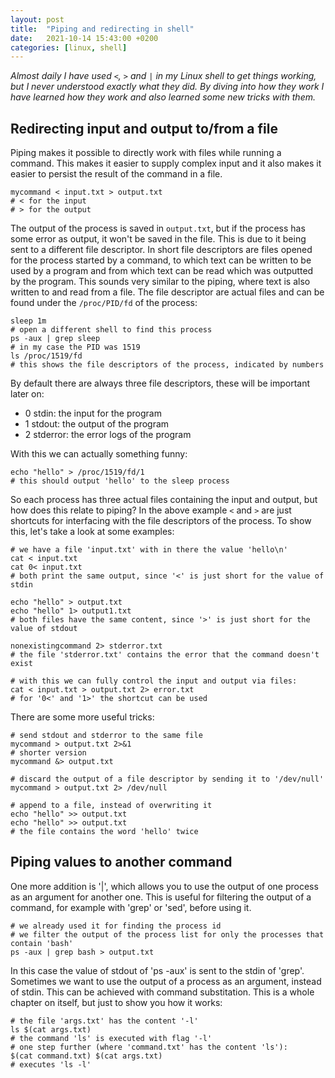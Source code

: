 ```yaml
---
layout: post
title:  "Piping and redirecting in shell"
date:   2021-10-14 15:43:00 +0200
categories: [linux, shell]
---
```


_Almost daily I have used `<`, `>` and `|` in my Linux shell to get things working, but I never understood exactly what they did.
By diving into how they work I have learned how they work and also learned some new tricks with them._

## Redirecting input and output to/from a file

Piping makes it possible to directly work with files while running a command. 
This makes it easier to supply complex input and it also makes it easier to persist the result of the command in a file.

```
mycommand < input.txt > output.txt
# < for the input
# > for the output
```

The output of the process is saved in `output.txt`, but if the process has some error as output, it won't be saved in the file.
This is due to it being sent to a different file descriptor.
In short file descriptors are files opened for the process started by a command, to which text can be written to be used by a program and from which text can be read which was outputted by the program. 
This sounds very similar to the piping, where text is also written to and read from a file.
The file descriptor are actual files and can be found under the `/proc/PID/fd` of the process:

```
sleep 1m
# open a different shell to find this process
ps -aux | grep sleep
# in my case the PID was 1519
ls /proc/1519/fd
# this shows the file descriptors of the process, indicated by numbers
```

By default there are always three file descriptors, these will be important later on:

* 0 stdin: the input for the program
* 1 stdout: the output of the program
* 2 stderror: the error logs of the program

With this we can actually something funny:

```
echo "hello" > /proc/1519/fd/1
# this should output 'hello' to the sleep process
```

So each process has three actual files containing the input and output, but how does this relate to piping?
In the above example `<` and `>` are just shortcuts for interfacing with the file descriptors of the process.
To show this, let's take a look at some examples:

```
# we have a file 'input.txt' with in there the value 'hello\n'
cat < input.txt
cat 0< input.txt
# both print the same output, since '<' is just short for the value of stdin 

echo "hello" > output.txt
echo "hello" 1> output1.txt
# both files have the same content, since '>' is just short for the value of stdout 

nonexistingcommand 2> stderror.txt
# the file 'stderror.txt' contains the error that the command doesn't exist

# with this we can fully control the input and output via files:
cat < input.txt > output.txt 2> error.txt
# for '0<' and '1>' the shortcut can be used
```

There are some more useful tricks:
```
# send stdout and stderror to the same file
mycommand > output.txt 2>&1
# shorter version
mycommand &> output.txt

# discard the output of a file descriptor by sending it to '/dev/null'
mycommand > output.txt 2> /dev/null

# append to a file, instead of overwriting it
echo "hello" >> output.txt
echo "hello" >> output.txt
# the file contains the word 'hello' twice
```

## Piping values to another command

One more addition is '|', which allows you to use the output of one process as an argument for another one.
This is useful for filtering the output of a command, for example with 'grep' or 'sed', before using it.
```
# we already used it for finding the process id
# we filter the output of the process list for only the processes that contain 'bash'
ps -aux | grep bash > output.txt
```

In this case the value of stdout of 'ps -aux' is sent to the stdin of 'grep'.
Sometimes we want to use the output of a process as an argument, instead of stdin.
This can be achieved with command substitation.
This is a whole chapter on itself, but just to show you how it works:
```
# the file 'args.txt' has the content '-l'
ls $(cat args.txt)
# the command 'ls' is executed with flag '-l'
# one step further (where 'command.txt' has the content 'ls'):
$(cat command.txt) $(cat args.txt)
# executes 'ls -l'
```
